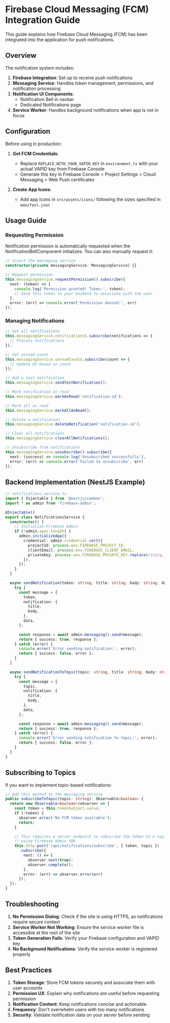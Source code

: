 # Firebase Cloud Messaging (FCM) Integration Guide

This guide explains how Firebase Cloud Messaging (FCM) has been integrated into the application for push notifications.

## Overview

The notification system includes:

1. **Firebase Integration**: Set up to receive push notifications
2. **Messaging Service**: Handles token management, permissions, and notification processing
3. **Notification UI Components**: 
   - Notification Bell in navbar
   - Dedicated Notifications page
4. **Service Worker**: Handles background notifications when app is not in focus

## Configuration

Before using in production:

1. **Get FCM Credentials**:
   - Replace `REPLACE_WITH_YOUR_VAPID_KEY` in `environment.ts` with your actual VAPID key from Firebase Console
   - Generate this key in Firebase Console > Project Settings > Cloud Messaging > Web Push certificates

2. **Create App Icons**:
   - Add app icons in `src/assets/icons/` following the sizes specified in `manifest.json`

## Usage Guide

### Requesting Permission

Notification permission is automatically requested when the NotificationBellComponent initializes. You can also manually request it:

```typescript
// Inject the messaging service
constructor(private messagingService: MessagingService) {}

// Request permission
this.messagingService.requestPermission().subscribe({
  next: (token) => {
    console.log('Permission granted! Token:', token);
    // Send this token to your backend to associate with the user
  },
  error: (err) => console.error('Permission denied:', err)
});
```

### Managing Notifications

```typescript
// Get all notifications
this.messagingService.notifications$.subscribe(notifications => {
  // Process notifications
});

// Get unread count
this.messagingService.unreadCount$.subscribe(count => {
  // Update UI based on count
});

// Add a test notification
this.messagingService.sendTestNotification();

// Mark notification as read
this.messagingService.markAsRead('notification-id');

// Mark all as read
this.messagingService.markAllAsRead();

// Delete a notification
this.messagingService.deleteNotification('notification-id');

// Clear all notifications
this.messagingService.clearAllNotifications();

// Unsubscribe from notifications
this.messagingService.unsubscribe().subscribe({
  next: (success) => console.log('Unsubscribed successfully'),
  error: (err) => console.error('Failed to unsubscribe', err)
});
```

## Backend Implementation (NestJS Example)

```typescript
// notifications.service.ts
import { Injectable } from '@nestjs/common';
import * as admin from 'firebase-admin';

@Injectable()
export class NotificationsService {
  constructor() {
    // Initialize Firebase Admin
    if (!admin.apps.length) {
      admin.initializeApp({
        credential: admin.credential.cert({
          projectId: process.env.FIREBASE_PROJECT_ID,
          clientEmail: process.env.FIREBASE_CLIENT_EMAIL,
          privateKey: process.env.FIREBASE_PRIVATE_KEY.replace(/\\n/g, '\n'),
        }),
      });
    }
  }

  async sendNotification(token: string, title: string, body: string, data = {}) {
    try {
      const message = {
        token,
        notification: {
          title,
          body,
        },
        data,
      };

      const response = await admin.messaging().send(message);
      return { success: true, response };
    } catch (error) {
      console.error('Error sending notification:', error);
      return { success: false, error };
    }
  }

  async sendNotificationToTopic(topic: string, title: string, body: string, data = {}) {
    try {
      const message = {
        topic,
        notification: {
          title,
          body,
        },
        data,
      };

      const response = await admin.messaging().send(message);
      return { success: true, response };
    } catch (error) {
      console.error('Error sending notification to topic:', error);
      return { success: false, error };
    }
  }
}
```

## Subscribing to Topics

If you want to implement topic-based notifications:

```typescript
// Add this method to the messaging service
public subscribeToTopic(topic: string): Observable<boolean> {
  return new Observable<boolean>(observer => {
    const token = this.tokenSubject.value;
    if (!token) {
      observer.error('No FCM token available');
      return;
    }

    // This requires a server endpoint to subscribe the token to a topic
    // using Firebase Admin SDK
    this.http.post('/api/notifications/subscribe', { token, topic })
      .subscribe({
        next: () => {
          observer.next(true);
          observer.complete();
        },
        error: (err) => observer.error(err)
      });
  });
}
```

## Troubleshooting

1. **No Permission Dialog**: Check if the site is using HTTPS, as notifications require secure context
2. **Service Worker Not Working**: Ensure the service worker file is accessible at the root of the site
3. **Token Generation Fails**: Verify your Firebase configuration and VAPID key
4. **No Background Notifications**: Verify the service worker is registered properly

## Best Practices

1. **Token Storage**: Store FCM tokens securely and associate them with user accounts
2. **Permission UX**: Explain why notifications are useful before requesting permission
3. **Notification Content**: Keep notifications concise and actionable
4. **Frequency**: Don't overwhelm users with too many notifications
5. **Security**: Validate notification data on your server before sending 